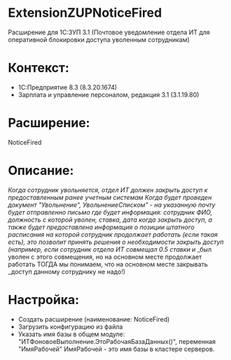 # ExtensionZUPNoticeFired
Расширение для 1С:ЗУП 3.1 (Почтовое уведомление отдела ИТ для оперативной блокировки доступа уволенным сотрудникам)

# Контекст:
+ 1С:Предприятие 8.3 (8.3.20.1674)
+ Зарплата и управление персоналом, редакция 3.1 (3.1.19.80)

# Расширение:
NoticeFired

# Описание:

_Когда сотрудник увольняется, отдел ИТ должен закрыть доступ к предоставленным ранее учетным системам_
_Когда будет проведен документ "Увольнение", УвольнениеСписком" - на указанную почту будет отправленно письмо_
_где будет информация: сотрудник ФИО, должность с которой уволен, ставка, дата когда закрыть доступ, а также_
_будет предоставлена информация о позиции штатного расписания на которой сотрудник продолжает работать (если такая есть),_
_это позволит принять решения о необходимости закрыть доступ (например, если сотрудник отдела ИТ совмещал 0.5 ставки и_
_был уволен с этого совмещения, но на основном месте продолжает работать ТОГДА мы понимаем, что на основном месте закрывать
_доступ данному сотруднику не надо!)

# Настройка:
+ Создать расширение (наименование: NoticeFired)
+ Загрузить конфигурацию из файла
+ Указать имя базы в общем модуле: "ИТФоновоеВыполнение.ЭтоРабочаяБазаДанных()", переменная "ИмяРабочей"
  ИмяРабочей - это имя базы в кластере серверов.
